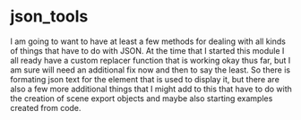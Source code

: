 # json_tools

I am going to want to have at least a few methods for dealing with all kinds of things that have to do with JSON. At the time that I started this module I all ready have a custom replacer function that is working okay thus far, but I am sure will need an additional fix now and then to say the least. So there is formating json text for the element that is used to display it, but there are also a few more additional things that I might add to this that have to do with the creation of scene export objects and maybe also starting examples created from code.

